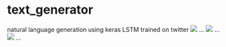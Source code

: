 # text_generator
natural language generation using keras LSTM trained on twitter
![](https://raw.githubusercontent.com/mohammedterry/text_generator/master/example1.png)
...
![](https://raw.githubusercontent.com/mohammedterry/text_generator/master/example2.png)
...
![](https://raw.githubusercontent.com/mohammedterry/text_generator/master/example3.png)
...
